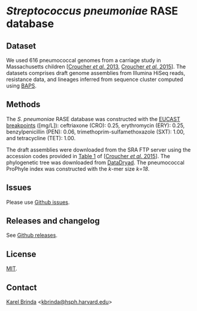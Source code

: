 # *Streptococcus pneumoniae* RASE database

## Dataset

We used 616 pneumococcal genomes from a carriage study in Massachusetts children \[[Croucher *et al.* 2013](https://www.ncbi.nlm.nih.gov/pubmed/23644493), [Croucher *et al.* 2015](https://www.nature.com/articles/sdata201558)\]. The datasets comprises draft genome assemblies from Illumina HiSeq reads, resistance data, and lineages inferred from sequence cluster computed using [BAPS](http://www.helsinki.fi/bsg/software/BAPS/).


## Methods

The *S. pneumoniae* RASE database was constructed with the [EUCAST breakpoints](http://www.eucast.org/clinical_breakpoints/) ([mg/L]): ceftriaxone (CRO): 0.25, erythromycin (ERY): 0.25, benzylpenicillin (PEN): 0.06, trimethoprim-sulfamethoxazole (SXT): 1.00, and tetracycline (TET): 1.00.

The draft assemblies  were downloaded from the SRA FTP server using the accession codes provided in [Table 1](https://www.nature.com/articles/sdata201558/tables/1) of \[[Croucher *et al.* 2015](https://www.nature.com/articles/sdata201558)\].  The phylogenetic tree was downloaded from [DataDryad](https://datadryad.org/handle/10255/dryad.83423). The pneumococcal ProPhyle index was constructed with the *k*-mer size *k=18*.


## Issues

Please use [Github issues](https://github.com/c2-d2/rase-db-spneumoniae-sparc/issues).


## Releases and changelog

See [Github releases](https://github.com/c2-d2/rase-db-spneumoniae-sparc/releases).


## License

[MIT](LICENSE).


## Contact

[Karel Brinda](https://scholar.harvard.edu/brinda) \<kbrinda@hsph.harvard.edu\>
